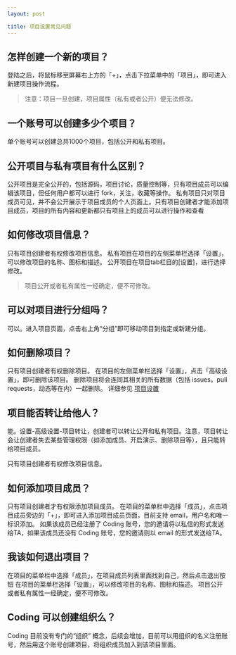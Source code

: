 ```yaml
---
layout: post

title: 项目设置常见问题
---
```


## 怎样创建一个新的项目？

登陆之后，将鼠标移至屏幕右上方的「+」，点击下拉菜单中的「项目」，即可进入新建项目操作流程。

> 注意：项目一旦创建，项目属性（私有或者公开）便无法修改。

## 一个账号可以创建多少个项目？
单个账号可以创建总共1000个项目，包括公开和私有项目。

## 公开项目与私有项目有什么区别？
公开项目是完全公开的，包括源码，项目讨论，质量控制等，只有项目成员可以编辑该项目，但任何用户都可以进行 fork，关注，收藏等操作。
私有项目只对项目成员可见，并不会公开展示于项目成员的个人页面上。只有项目创建者才能添加项目成员，项目的所有内容和更新都只有项目上的成员可以进行操作和查看

## 如何修改项目信息？

只有项目创建者有权修改项目信息。
私有项目在项目的左侧菜单栏选择「设置」，可以修改项目的名称、图标和描述。
公开项目在项目tab栏目的[设置]，进行选择修改。

> 项目公开或者私有属性一经确定，便不可修改。

## 可以对项目进行分组吗？

可以。进入项目页面，点击右上角“分组”即可移动项目到指定或新建分组。

## 如何删除项目？

只有项目创建者有权删除项目。
在项目的左侧菜单栏选择「设置」，点击「高级设置」，即可删除该项目。
删除项目将会连同其相关的所有数据（包括 issues，pull requests，动态等在内）一起删除。
详细参见 [项目设置](help/doc/project/getting-started.html)

## 项目能否转让给他人？

能。设置-高级设置-项目转让，创建者可以转让公开和私有项目。注意，项目转让会让创建者失去某些管理权限（如添加成员、开启演示、删除项目等），且只能转给项目成员。

只有项目创建者有权修改项目信息。

## 如何添加项目成员？

只有项目创建者才有权限添加项目成员。
在项目的菜单栏中选择「成员」，点击项目成员旁边的「+」，即可进入添加项目成员页面，目前支持 email，用户名和唯一标识添加。
如果该成员已经注册了 Coding 账号，您的邀请将以私信的形式发送给TA，如果该成员还没有 Coding 账号，您的邀请则以 email 的形式发送给TA。

## 我该如何退出项目？

在项目的菜单栏中选择「成员」，在项目成员列表里面找到自己，然后点击退出按钮
在项目的菜单栏选择「设置」，可以修改项目的名称、图标和描述。
项目公开或者私有属性一经确定，便不可修改。

## Coding 可以创建组织么？

Coding 目前没有专门的“组织” 概念，后续会增加，目前可以用组织的名义注册账号，然后用这个账号创建项目，将组织成员加入到该项目里面。
